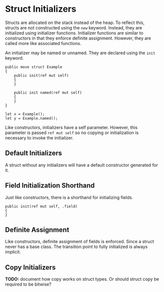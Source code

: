 # Struct Initializers

Structs are allocated on the stack instead of the heap. To reflect this, structs are not constructed
using the `new` keyword. Instead, they are initialized using initializer functions. Initializer
functions are similar to constructors in that they enforce definite assignment. However, they are
called more like associated functions.

An initializer may be named or unnamed. They are declared using the `init` keyword.

```azoth
public move struct Example
{
    public init(ref mut self)
    {
    }

    public init named(ref mut self)
    {
    }
}

let x = Example();
let y = Example.named();
```

Like constructors, initializers have a self parameter. However, this parameter is passed `ref mut
self` so no copying or initialization is necessary to invoke the initializer.

## Default Initializers

A struct without any initializers will have a default constructor generated for it.

## Field Initialization Shorthand

Just like constructors, there is a shorthand for initializing fields.

```azoth
public init(ref mut self, .field)
{
}
```

## Definite Assignment

Like constructors, definite assignment of fields is enforced. Since a struct never has a base class.
The transition point to fully initialized is always implicit.

## Copy Initializers

**TODO:** document how copy works on struct types. Or should struct copy be required to be bitwise?
